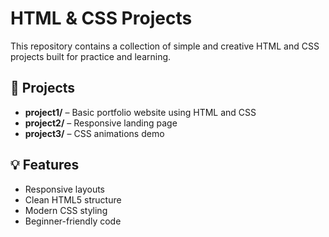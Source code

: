 # HTML & CSS Projects

This repository contains a collection of simple and creative HTML and CSS projects built for practice and learning.

## 📁 Projects

- **project1/** – Basic portfolio website using HTML and CSS
- **project2/** – Responsive landing page
- **project3/** – CSS animations demo

## 💡 Features

- Responsive layouts
- Clean HTML5 structure
- Modern CSS styling
- Beginner-friendly code
